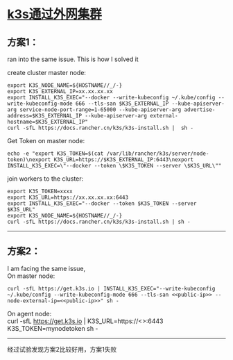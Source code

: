 # [k3s通过外网集群](https://github.com/rancher/k3s/issues/1523)

## 方案1：
ran into the same issue. This is how I solved it

create cluster master node:

    export K3S_NODE_NAME=${HOSTNAME//_/-}
    export K3S_EXTERNAL_IP=xx.xx.xx.xx
    export INSTALL_K3S_EXEC="--docker --write-kubeconfig ~/.kube/config --write-kubeconfig-mode 666 --tls-san $K3S_EXTERNAL_IP --kube-apiserver-arg service-node-port-range=1-65000 --kube-apiserver-arg advertise-address=$K3S_EXTERNAL_IP --kube-apiserver-arg external-hostname=$K3S_EXTERNAL_IP"
    curl -sfL https://docs.rancher.cn/k3s/k3s-install.sh |  sh -
    
    

Get Token on master node:

    echo -e "export K3S_TOKEN=$(cat /var/lib/rancher/k3s/server/node-token)\nexport K3S_URL=https://$K3S_EXTERNAL_IP:6443\nexport INSTALL_K3S_EXEC=\"--docker --token \$K3S_TOKEN --server \$K3S_URL\""
    

join workers to the cluster:

    export K3S_TOKEN=xxxx
    export K3S_URL=https://xx.xx.xx.xx:6443
    export INSTALL_K3S_EXEC="--docker --token $K3S_TOKEN --server $K3S_URL"
    export K3S_NODE_NAME=${HOSTNAME//_/-}
    curl -sfL https://docs.rancher.cn/k3s/k3s-install.sh | sh -


----
## 方案2：

I am facing the same issue,  
On master node:

    curl -sfL https://get.k3s.io | INSTALL_K3S_EXEC="--write-kubeconfig ~/.kube/config --write-kubeconfig-mode 666 --tls-san <<public-ip>> --node-external-ip=<<public-ip>>" sh -

On agent node:  
    curl -sfL https://get.k3s.io | K3S_URL=https://<<public-ip>>:6443 K3S_TOKEN=mynodetoken sh -

----

经过试验发现方案2比较好用，方案1失败